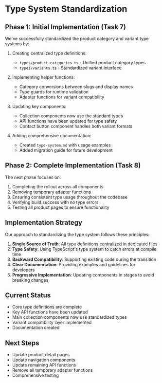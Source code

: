 # Type System Standardization

## Phase 1: Initial Implementation (Task 7)

We've successfully standardized the product category and variant type systems by:

1. Creating centralized type definitions:
   - `types/product-categories.ts` - Unified product category types
   - `types/variants.ts` - Standardized variant interface

2. Implementing helper functions:
   - Category conversions between slugs and display names
   - Type guards for runtime validation
   - Adapter functions for variant compatibility

3. Updating key components:
   - Collection components now use the standard types
   - API functions have been updated for type safety
   - Contact button component handles both variant formats

4. Adding comprehensive documentation:
   - Created `type-system.md` with usage examples
   - Added migration guide for future development

## Phase 2: Complete Implementation (Task 8)

The next phase focuses on:

1. Completing the rollout across all components
2. Removing temporary adapter functions
3. Ensuring consistent type usage throughout the codebase
4. Verifying build success with no type errors
5. Testing all product pages to ensure functionality

## Implementation Strategy

Our approach to standardizing the type system follows these principles:

1. **Single Source of Truth**: All type definitions centralized in dedicated files
2. **Type Safety**: Using TypeScript's type system to catch errors at compile time
3. **Backward Compatibility**: Supporting existing code during the transition
4. **Clear Documentation**: Providing examples and guidelines for developers
5. **Progressive Implementation**: Updating components in stages to avoid breaking changes

## Current Status

- Core type definitions are complete
- Key API functions have been updated
- Main collection components now use standardized types
- Variant compatibility layer implemented
- Documentation created

## Next Steps

- Update product detail pages
- Update navigation components
- Update remaining API functions
- Remove all temporary adapter functions
- Comprehensive testing